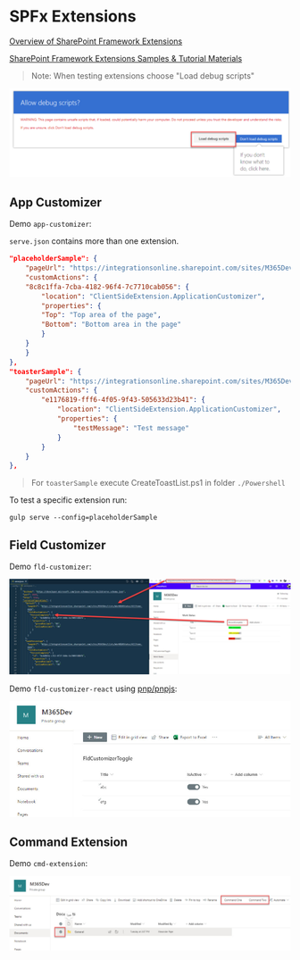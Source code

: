 # SPFx Extensions

[Overview of SharePoint Framework Extensions](https://docs.microsoft.com/en-us/sharepoint/dev/spfx/extensions/overview-extensions)

[SharePoint Framework Extensions Samples & Tutorial Materials](https://github.com/SharePoint/sp-dev-fx-extensions)

> Note: When testing extensions choose "Load debug scripts"

![debug](./_images/debug.png)

## App Customizer

Demo `app-customizer`:

`serve.json` contains more than one extension.

```json
"placeholderSample": {
    "pageUrl": "https://integrationsonline.sharepoint.com/sites/M365Dev/SitePages/Home.aspx",
    "customActions": {
    "8c8c1ffa-7cba-4182-96f4-7c7710cab056": {
        "location": "ClientSideExtension.ApplicationCustomizer",
        "properties": {
        "Top": "Top area of the page",
        "Bottom": "Bottom area in the page"
        }
    }
    }
},
"toasterSample": {
    "pageUrl": "https://integrationsonline.sharepoint.com/sites/M365Dev/SitePages/Home.aspx",
    "customActions": {
        "e1176819-fff6-4f05-9f43-505633d23b41": {
            "location": "ClientSideExtension.ApplicationCustomizer",
            "properties": {
                "testMessage": "Test message"
            }
        }
    }
},
```

> For `toasterSample` execute CreateToastList.ps1 in folder `./Powershell`

To test a specific extension run:

```
gulp serve --config=placeholderSample
```

## Field Customizer

Demo `fld-customizer`:

![percentage-fld.jpg](./_images/percentage-fld.jpg)

Demo `fld-customizer-react` using [pnp/pnpjs](https://pnp.github.io/pnpjs/):

![isActive-fld.jpg](./_images/isActive-fld.jpg)

## Command Extension

Demo `cmd-extension`:

![cmd-extension](./_images/cmd-extension.jpg)
